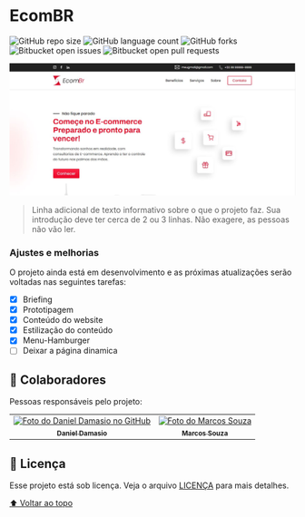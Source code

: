 # EcomBR

<!---Esses são exemplos. Veja https://shields.io para outras pessoas ou para personalizar este conjunto de escudos. Você pode querer incluir dependências, status do projeto e informações de licença aqui--->

![GitHub repo size](https://img.shields.io/github/repo-size/iuricode/README-template?style=for-the-badge)
![GitHub language count](https://img.shields.io/github/languages/count/iuricode/README-template?style=for-the-badge)
![GitHub forks](https://img.shields.io/github/forks/iuricode/README-template?style=for-the-badge)
![Bitbucket open issues](https://img.shields.io/bitbucket/issues/iuricode/README-template?style=for-the-badge)
![Bitbucket open pull requests](https://img.shields.io/bitbucket/pr-raw/iuricode/README-template?style=for-the-badge)

<img src="exemplo.jpg" alt="exemplo imagem">

> Linha adicional de texto informativo sobre o que o projeto faz. Sua introdução deve ter cerca de 2 ou 3 linhas. Não exagere, as pessoas não vão ler.

### Ajustes e melhorias

O projeto ainda está em desenvolvimento e as próximas atualizações serão voltadas nas seguintes tarefas:

- [x] Briefing
- [x] Prototipagem	
- [x] Conteúdo do website
- [x] Estilização do conteúdo
- [x] Menu-Hamburger
- [ ] Deixar a página dinamica

## 🤝 Colaboradores

Pessoas responsáveis pelo projeto:

<table>
  <tr>
    <td align="center">
      <a href="#">
        <img src="https://avatars.githubusercontent.com/u/85068993?v=4" width="100px;" alt="Foto do Daniel Damasio no GitHub"/><br>
        <sub>
          <b>Daniel Damasio</b>
        </sub>
      </a>
    </td>
    <td align="center">
      <a href="#">
        <img src="https://avatars.githubusercontent.com/u/61913052?v=4" width="100px;" alt="Foto do Marcos Souza"/><br>
        <sub>
          <b>Marcos Souza</b>
        </sub>
      </a>
    </td>
  </tr>
</table>

## 📝 Licença

Esse projeto está sob licença. Veja o arquivo [LICENÇA](LICENSE.md) para mais detalhes.

[⬆ Voltar ao topo](#EcomBR)<br>
